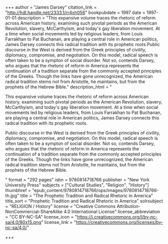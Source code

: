 +++
author = "James Darsey"
citation_link = "http://hdl.handle.net/2333.1/rr4xh056"
bookpubdate = 1997
date = 1997-01-01
description = "This expansive volume traces the rhetoric of reform across American history, examining such pivotal periods as the American Revolution, slavery, McCarthyism, and today's gay liberation movement. At a time when social movements led by religious leaders, from Louis Farrakhan to Pat Buchanan, are playing a central role in American politics, James Darsey connects this radical tradition with its prophetic roots.Public discourse in the West is derived from the Greek principles of civility, diplomacy, compromise, and negotiation. On this model, radical speech is often taken to be a sympton of social disorder. Not so, contends Darsey, who argues that the rhetoric of reform in America represents the continuation of a tradition separate from the commonly accepted principles of the Greeks. Though the links have gone unrecognized, the American radical tradition stems not from Aristotle, he maintains, but from the prophets of the Hebrew Bible."
description_html = "<p>This expansive volume traces the rhetoric of reform across American history, examining such pivotal periods as the American Revolution, slavery, McCarthyism, and today's gay liberation movement. At a time when social movements led by religious leaders, from Louis Farrakhan to Pat Buchanan, are playing a central role in American politics, James Darsey connects this radical tradition with its prophetic roots.</p><p>Public discourse in the West is derived from the Greek principles of civility, diplomacy, compromise, and negotiation. On this model, radical speech is often taken to be a sympton of social disorder. Not so, contends Darsey, who argues that the rhetoric of reform in America represents the continuation of a tradition separate from the commonly accepted principles of the Greeks. Though the links have gone unrecognized, the American radical tradition stems not from Aristotle, he maintains, but from the prophets of the Hebrew Bible.</p>"
format = "292 pages"
isbn = 9780814718766
publisher = "New York University Press"
subjects = ["Cultural Studies", "Religion", "History"]
thumbhref = "epub_content/9780814718766/ops/images/9780814718766-th.jpg"
title = "The Prophetic Tradition and Radical Rhetoric in America"
title_sort = "Prophetic Tradition and Radical Rhetoric in America"
solrsubject = "RELIGION / History"
license = "Creative Commons Attribution-NonCommercial-ShareAlike 4.0 International License"
license_abbreviation = "CC BY-NC-SA"
license_icon = "https://i.creativecommons.org/l/by-nc-sa/4.0/80x15.png"
license_link = "https://creativecommons.org/licenses/by-nc-sa/4.0/"

+++
